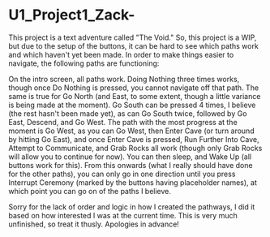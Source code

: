 # U1_Project1_Zack-
This project is a text adventure called "The Void."
So, this project is a WIP, but due to the setup of the buttons, it can be hard to see which paths work and which haven't yet been made.
In order to make things easier to navigate, the following paths are functioning:

On the intro screen, all paths work. Doing Nothing three times works, though once Do Nothing is pressed, you cannot navigate off that path.
The same is true for Go North (and East, to some extent, though a little variance is being made at the moment). Go South can be pressed 
4 times, I believe (the rest hasn't been made yet), as can Go South twice, followed by Go East, Descend, and Go West. The path with the 
most progress at the moment is Go West, as you can Go West, then Enter Cave (or turn around by hitting Go East), and once Enter Cave is 
pressed, Run Further Into Cave, Attempt to Communicate, and Grab Rocks all work (though only Grab Rocks will allow you to continue for now). 
You can then sleep, and Wake Up (all buttons work for this). From this onwards (what I really should have done for the other paths), you 
can only go in one direction until you press Interrupt Ceremony (marked by the buttons having placeholder names), at which point you can
go on of the paths I believe.

Sorry for the lack of order and logic in how I created the pathways, I did it based on how interested I was at the current time. This is 
very much unfinished, so treat it thusly. Apologies in advance!
